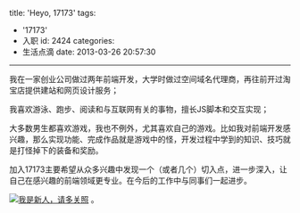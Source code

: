 title: 'Heyo, 17173'
tags:
  - '17173'
  - 入职
id: 2424
categories:
  - 生活点滴
date: 2013-03-26 20:57:30
---

<p>我在一家创业公司做过两年前端开发，大学时做过空间域名代理商，再往前开过淘宝店提供建站和网页设计服务；
<p>我喜欢游泳、跑步、阅读和与互联网有关的事物，擅长JS脚本和交互实现；
<p>大多数男生都喜欢游戏，我也不例外，尤其喜欢自己的游戏。比如我对前端开发感兴趣，那么实现功能、完成作品就是游戏中的怪，开发过程中学到的知识、技巧就是打怪掉下的装备和奖励。
<p>加入17173主要希望从众多兴趣中发现一个（或者几个）切入点，进一步深入，让自己在感兴趣的前端领域更专业。在今后的工作中与同事们一起进步。

<!--more-->

[![我是新人，请多关照](http://blog.kainy.cn/wp-content/uploads/2013/03/我是新人，请多关照.jpg)](http://blog.kainy.cn/wp-content/uploads/2013/03/我是新人，请多关照.jpg) 。